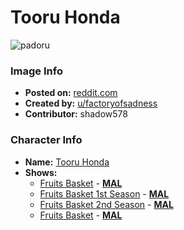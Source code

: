 # Tooru Honda

![padoru](https://raw.githubusercontent.com/shadow578/Project-Padoru/master/Padoru/fruits-basket-tooru-honda.png "Tooru Honda")

### Image Info
* **Posted on:**     [reddit.com](https://www.reddit.com/r/Padoru/comments/e0jxzb/tohru_honda_fruits_basket/)
* **Created by:**    [u/factoryofsadness](https://github.com/shadow578/Project-Padoru/blob/master/table-of-contents/creators/ufactoryofsadness.md)
* **Contributor:**   shadow578

### Character Info
* **Name:**   [Tooru Honda](https://myanimelist.net/character/207)
* **Shows:**
  * [Fruits Basket](https://github.com/shadow578/Project-Padoru/blob/master/table-of-contents/shows/FruitsBasket.md) - [__MAL__](https://myanimelist.net/anime/120/Fruits_Basket)
  * [Fruits Basket 1st Season](https://github.com/shadow578/Project-Padoru/blob/master/table-of-contents/shows/FruitsBasket1stSeason.md) - [__MAL__](https://myanimelist.net/anime/38680/Fruits_Basket_1st_Season)
  * [Fruits Basket 2nd Season](https://github.com/shadow578/Project-Padoru/blob/master/table-of-contents/shows/FruitsBasket2ndSeason.md) - [__MAL__](https://myanimelist.net/anime/40417/Fruits_Basket_2nd_Season)
  * [Fruits Basket](https://github.com/shadow578/Project-Padoru/blob/master/table-of-contents/shows/FruitsBasket.md) - [__MAL__](https://myanimelist.net/manga/102/Fruits_Basket)



